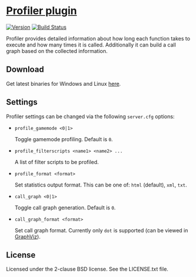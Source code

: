 [Profiler plugin][github]
=========================

[![Version][version_badge]][version]
[![Build Status][build_status]][build]

Profiler provides detailed information about how long each function takes to
execute and how many times it is called. Additionally it can build a call
graph based on the collected information.

Download
--------

Get latest binaries for Windows and Linux [here][download].

Settings
--------

Profiler settings can be changed via the following `server.cfg` options:

*	`profile_gamemode <0|1>`

	Toggle gamemode profiling. Default is `0`.

*	`profile_filterscripts <name1> <name2> ...`

	A list of filter scripts to be profiled.

*	`profile_format <format>`

	Set statistics output format. This can be one of: `html` (default), `xml`,
	`txt`.

*	`call_graph <0|1>`

	Toggle call graph generation. Default is `0`.

*	`call_graph_format <format>`

	Set call graph format. Currently only `dot` is supported (can be viewed
	in [GraphViz][graphviz]).

License
-------

Licensed under the 2-clause BSD license. See the LICENSE.txt file.

[github]: https://github.com/Zeex/samp-plugin-profiler
[version]: http://badge.fury.io/gh/Zeex%2Fsamp-plugin-profiler
[version_badge]: https://badge.fury.io/gh/Zeex%2Fsamp-plugin-profiler.svg
[build]: https://travis-ci.org/Zeex/samp-plugin-profiler
[build_status]: https://travis-ci.org/Zeex/samp-plugin-profiler.svg?branch=master
[download]: https://github.com/Zeex/samp-plugin-profiler/releases 
[graphviz]: http://www.graphviz.org

